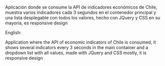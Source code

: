 Aplicación donde se consume la API de indicadores económicos de Chile, muestra varios indicadores cada 3 segundos en el 
contenedor principal y una lista desplegable con todos los valores, hecho con JQuery y CSS en su mayoría, es responsive
design 

English:

Application where the API of economic indicators of Chile is consumed, it shows several indicators every 3 seconds in the
main container and a dropdown list with all values, made with JQuery and CSS mostly, it is responsive
design